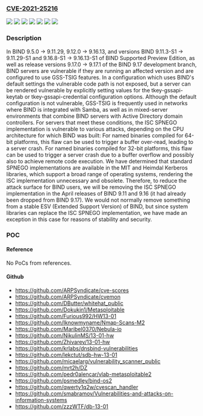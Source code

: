 ### [CVE-2021-25216](https://cve.mitre.org/cgi-bin/cvename.cgi?name=CVE-2021-25216)
![](https://img.shields.io/static/v1?label=Product&message=BIND9&color=blue)
![](https://img.shields.io/static/v1?label=Version&message=Development%20Branch%209.17%209.17.0%20through%20versions%20before%209.17.2%20&color=brightgreen)
![](https://img.shields.io/static/v1?label=Version&message=Open%20Source%20Branches%209.12%20though%209.16%209.12.0%20through%20versions%20before%209.16.14%20&color=brightgreen)
![](https://img.shields.io/static/v1?label=Version&message=Open%20Source%20Branches%209.5%20though%209.11%209.5.0%20through%20versions%20before%209.11.31%20&color=brightgreen)
![](https://img.shields.io/static/v1?label=Version&message=Supported%20Preview%20Branch%209.11-S%209.11.3-S1%20through%20versions%20before%209.11.31-S1%20&color=brightgreen)
![](https://img.shields.io/static/v1?label=Version&message=Supported%20Preview%20Branch%209.16-S%209.16.8-S1%20through%20versions%20before%209.16.14-S1%20&color=brightgreen)
![](https://img.shields.io/static/v1?label=Vulnerability&message=GSS-TSIG%20is%20an%20extension%20to%20the%20TSIG%20protocol%20which%20is%20intended%20to%20support%20the%20secure%20exchange%20of%20keys%20for%20use%20in%20verifying%20the%20authenticity%20of%20communications%20between%20parties%20on%20a%20network.%20%20SPNEGO%20is%20a%20negotiation%20mechanism%20used%20by%20GSSAPI%2C%20the%20application%20protocol%20interface%20for%20GSS-TSIG.%20%20The%20SPNEGO%20implementation%20used%20by%20BIND%20has%20been%20found%20to%20be%20vulnerable%20to%20a%20buffer%20overflow%20attack.%20%20Affects%20BIND%209.5.0%20-%3E%209.11.29%2C%209.12.0%20-%3E%209.16.13%2C%20and%20versions%20BIND%209.11.3-S1%20-%3E%209.11.29-S1%20and%209.16.8-S1%20-%3E%209.16.13-S1%20of%20BIND%20Supported%20Preview%20Edition%2C%20as%20well%20as%20release%20versions%209.17.0%20-%3E%209.17.1%20of%20the%20BIND%209.17%20development%20branch.&color=brightgreen)

### Description

In BIND 9.5.0 -> 9.11.29, 9.12.0 -> 9.16.13, and versions BIND 9.11.3-S1 -> 9.11.29-S1 and 9.16.8-S1 -> 9.16.13-S1 of BIND Supported Preview Edition, as well as release versions 9.17.0 -> 9.17.1 of the BIND 9.17 development branch, BIND servers are vulnerable if they are running an affected version and are configured to use GSS-TSIG features. In a configuration which uses BIND's default settings the vulnerable code path is not exposed, but a server can be rendered vulnerable by explicitly setting values for the tkey-gssapi-keytab or tkey-gssapi-credential configuration options. Although the default configuration is not vulnerable, GSS-TSIG is frequently used in networks where BIND is integrated with Samba, as well as in mixed-server environments that combine BIND servers with Active Directory domain controllers. For servers that meet these conditions, the ISC SPNEGO implementation is vulnerable to various attacks, depending on the CPU architecture for which BIND was built: For named binaries compiled for 64-bit platforms, this flaw can be used to trigger a buffer over-read, leading to a server crash. For named binaries compiled for 32-bit platforms, this flaw can be used to trigger a server crash due to a buffer overflow and possibly also to achieve remote code execution. We have determined that standard SPNEGO implementations are available in the MIT and Heimdal Kerberos libraries, which support a broad range of operating systems, rendering the ISC implementation unnecessary and obsolete. Therefore, to reduce the attack surface for BIND users, we will be removing the ISC SPNEGO implementation in the April releases of BIND 9.11 and 9.16 (it had already been dropped from BIND 9.17). We would not normally remove something from a stable ESV (Extended Support Version) of BIND, but since system libraries can replace the ISC SPNEGO implementation, we have made an exception in this case for reasons of stability and security.

### POC

#### Reference
No PoCs from references.

#### Github
- https://github.com/ARPSyndicate/cve-scores
- https://github.com/ARPSyndicate/cvemon
- https://github.com/DButter/whitehat_public
- https://github.com/Dokukin1/Metasploitable
- https://github.com/Furious992/HW13-01
- https://github.com/Iknowmyname/Nmap-Scans-M2
- https://github.com/Maribel0370/Nebula-io
- https://github.com/NikulinMS/13-01-hw
- https://github.com/Zhivarev/13-01-hw
- https://github.com/krlabs/dnsbind-vulnerabilities
- https://github.com/lekctut/sdb-hw-13-01
- https://github.com/micaelarg/vulnerability_scanner_public
- https://github.com/mrt2h/DZ
- https://github.com/pedr0alencar/vlab-metasploitable2
- https://github.com/psmedley/bind-os2
- https://github.com/qwerty1q2w/cvescan_handler
- https://github.com/smabramov/Vulnerabilities-and-attacks-on-information-systems
- https://github.com/zzzWTF/db-13-01

